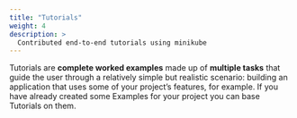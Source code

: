 ```yaml
---
title: "Tutorials"
weight: 4
description: >
  Contributed end-to-end tutorials using minikube
---
```


Tutorials are **complete worked examples** made up of **multiple tasks** that guide the user through a relatively simple but realistic scenario: building an application that uses some of your project’s features, for example. If you have already created some Examples for your project you can base Tutorials on them. 

